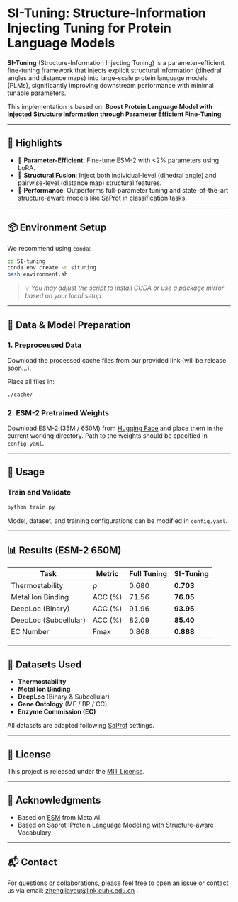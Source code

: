 # SI-Tuning: Structure-Information Injecting Tuning for Protein Language Models

**SI-Tuning** (Structure-Information Injecting Tuning) is a parameter-efficient fine-tuning framework that injects explicit structural information (dihedral angles and distance maps) into large-scale protein language models (PLMs), significantly improving downstream performance with minimal tunable parameters.

This implementation is based on:  **Boost Protein Language Model with Injected Structure Information through Parameter Efficient Fine-Tuning**

---

## 🔬 Highlights

- 🔄 **Parameter-Efficient**: Fine-tune ESM-2 with <2% parameters using LoRA.
- 🔗 **Structural Fusion**: Inject both individual-level (dihedral angle) and pairwise-level (distance map) structural features.
- 🚀 **Performance**: Outperforms full-parameter tuning and state-of-the-art structure-aware models like SaProt in classification tasks.

---

## 📦 Environment Setup

We recommend using `conda`:

```bash
cd SI-tuning
conda env create -n situning
bash environment.sh
````

> 💡 *You may adjust the script to install CUDA or use a package mirror based on your local setup.*

---

## 📁 Data & Model Preparation

### 1. Preprocessed Data

Download the processed cache files from our provided link (will be release soon...).

Place all files in:

```bash
./cache/
```

### 2. ESM-2 Pretrained Weights

Download ESM-2 (35M / 650M) from [Hugging Face](https://huggingface.co/facebook/esm2_t33_650M_UR50D) and place them in the current working directory.
Path to the weights should be specified in `config.yaml`.

---

## 🚀 Usage

### Train and Validate

```bash
python train.py
```

Model, dataset, and training configurations can be modified in `config.yaml`.

---

## 📊 Results (ESM-2 650M)

| Task                  | Metric  | Full Tuning | SI-Tuning |
| --------------------- | ------- | ----------- | --------- |
| Thermostability       | ρ       | 0.680       | **0.703** |
| Metal Ion Binding     | ACC (%) | 71.56       | **76.05** |
| DeepLoc (Binary)      | ACC (%) | 91.96       | **93.95** |
| DeepLoc (Subcellular) | ACC (%) | 82.09       | **85.40** |
| EC Number             | Fmax    | 0.868       | **0.888** |

---

## 🧪 Datasets Used

* **Thermostability**
* **Metal Ion Binding**
* **DeepLoc** (Binary & Subcellular)
* **Gene Ontology** (MF / BP / CC)
* **Enzyme Commission (EC)**

All datasets are adapted following [SaProt](https://github.com/westlake-repl/SaProt) settings.

---

## 📄 License

This project is released under the [MIT License](LICENSE).

---

## 🙏 Acknowledgments

* Based on [ESM](https://github.com/facebookresearch/esm) from Meta AI.
* Based on [Saprot](https://github.com/westlake-repl/SaProt) :Protein Language Modeling with Structure-aware Vocabulary

---

## 📬 Contact

For questions or collaborations, please feel free to open an issue or contact us via email: zhengjiayou@link.cuhk.edu.cn .

